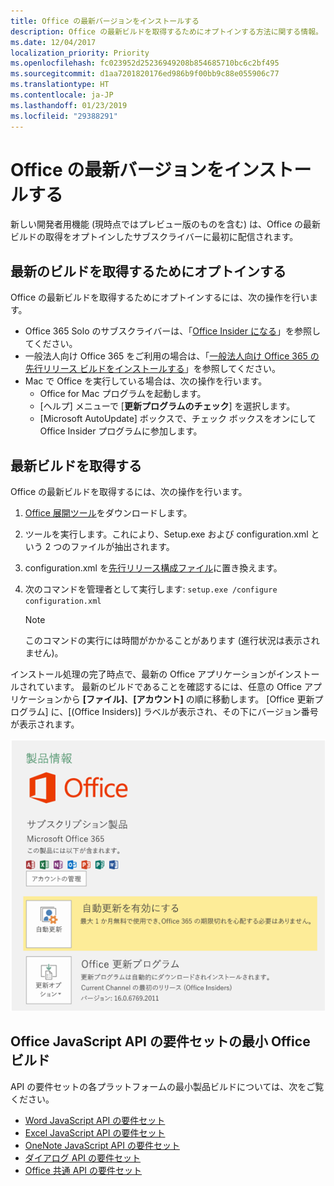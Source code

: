 ```yaml
---
title: Office の最新バージョンをインストールする
description: Office の最新ビルドを取得するためにオプトインする方法に関する情報。
ms.date: 12/04/2017
localization_priority: Priority
ms.openlocfilehash: fc023952d25236949208b854685710bc6c2bf495
ms.sourcegitcommit: d1aa7201820176ed986b9f00bb9c88e055906c77
ms.translationtype: HT
ms.contentlocale: ja-JP
ms.lasthandoff: 01/23/2019
ms.locfileid: "29388291"
---
```

# <a name="install-the-latest-version-of-office"></a>Office の最新バージョンをインストールする

新しい開発者用機能 (現時点ではプレビュー版のものを含む) は、Office の最新ビルドの取得をオプトインしたサブスクライバーに最初に配信されます。 

## <a name="opt-in-to-getting-the-latest-builds"></a>最新のビルドを取得するためにオプトインする

Office の最新ビルドを取得するためにオプトインするには、次の操作を行います。 

- Office 365 Solo のサブスクライバーは、「[Office Insider になる](https://products.office.com/office-insider)」を参照してください。
- 一般法人向け Office 365 をご利用の場合は、「[一般法人向け Office 365 の先行リリース ビルドをインストールする](https://support.office.com/article/Install-the-First-Release-build-for-Office-365-for-business-customers-4dd8ba40-73c0-4468-b778-c7b744d03ead)」を参照してください。
- Mac で Office を実行している場合は、次の操作を行います。
    - Office for Mac プログラムを起動します。
    - [ヘルプ] メニューで [**更新プログラムのチェック**] を選択します。
    - [Microsoft AutoUpdate] ボックスで、チェック ボックスをオンにして Office Insider プログラムに参加します。 

## <a name="get-the-latest-build"></a>最新ビルドを取得する

Office の最新ビルドを取得するには、次の操作を行います。 

1. [Office 展開ツール](https://www.microsoft.com/download/details.aspx?id=49117)をダウンロードします。 
2. ツールを実行します。これにより、Setup.exe および configuration.xml という 2 つのファイルが抽出されます。
3. configuration.xml を[先行リリース構成ファイル](https://raw.githubusercontent.com/OfficeDev/Office-Add-in-Commands-Samples/master/Tools/FirstReleaseConfig/configuration.xml)に置き換えます。
4. 次のコマンドを管理者として実行します: `setup.exe /configure configuration.xml` 

    > [!NOTE]
    > このコマンドの実行には時間がかかることがあります (進行状況は表示されません)。

インストール処理の完了時点で、最新の Office アプリケーションがインストールされています。 最新のビルドであることを確認するには、任意の Office アプリケーションから **[ファイル]**、**[アカウント]** の順に移動します。 [Office 更新プログラム] に、[(Office Insiders)] ラベルが表示され、その下にバージョン番号が表示されます。

![Office Insiders のラベルと製品情報を示すスクリーンショット](../images/office-insiders.png)

## <a name="minimum-office-builds-for-office-javascript-api-requirement-sets"></a>Office JavaScript API の要件セットの最小 Office ビルド

API の要件セットの各プラットフォームの最小製品ビルドについては、次をご覧ください。

- [Word JavaScript API の要件セット](https://docs.microsoft.com/office/dev/add-ins/reference/requirement-sets/word-api-requirement-sets)
- [Excel JavaScript API の要件セット](https://docs.microsoft.com/office/dev/add-ins/reference/requirement-sets/excel-api-requirement-sets)
- [OneNote JavaScript API の要件セット](https://docs.microsoft.com/office/dev/add-ins/reference/requirement-sets/onenote-api-requirement-sets)
- [ダイアログ API の要件セット](https://docs.microsoft.com/office/dev/add-ins/reference/requirement-sets/dialog-api-requirement-sets)
- [Office 共通 API の要件セット](https://docs.microsoft.com/office/dev/add-ins/reference/requirement-sets/office-add-in-requirement-sets)
